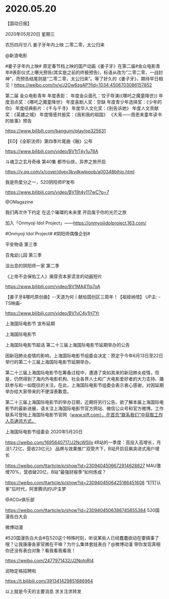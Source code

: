 # 2020.05.20

【国动日报】

2020年05月20日  星期三

农历四月廿八
 姜子牙年内上映 二零二零，太公归来

@新浪电影                            

#姜子牙年内上映# 原定春节档上映的国产动画《姜子牙》在第二届#金众电影青年#表彰仪式上曝光预告(其实是之前的终极预告)，标语从改为“二零二零，一战封神”，而预告结尾则是“二零二零，太公归来”。等了好久的《姜子牙》，期待早日相见！https://weibo.com/tv/v/J2Ow6zgAP?fid=1034:4506703086157852

第二届 金众电影青年 年度表彰：
年度金众面孔：饺子导演(《哪吒之魔童降世》)
年度泪点奖：《哪吒之魔童降世》
年度喜剧人奖：空缺
年度青少年选择奖：《少年的你》
年度经典影片：《千与千寻》
年度华人文化奖：《别告诉她》
年度人文贡献奖：《英雄之城》
年度情感共振奖：《我和我的祖国》
《大鸾——周恩来童年读书的故事》预告

https://www.bilibili.com/bangumi/play/ep325631

 
【ED】《全职法师》第四季片尾曲《融》公布

https://www.bilibili.com/video/BV1tT4y1u78A


斗魂卫之玄月奇缘 第40集 都市仙侠，异界之旅开启

https://v.qq.com/x/cover/dvev3kvdkwlppob/a00348bjhio.html


我是热爱分之一，520阴阳师IP发布

https://www.bilibili.com/video/BV19t4y117wC?p=7


@OMagazine                            

我们再次许下约定
在这个璀璨的未来里
开启属于你的光芒之旅

加入「Onmyoji Idol Project」——https://onmyojiidolproject.163.com/

#Onmyoji Idol Project# #阴阳师偶像企划# 

平安物语 第三季

百鬼幼儿园 第三季

没出息的阴阳师一家 第二季


《上帝不会保佑工人》揭穿资本家谎言的动画短片

https://www.bilibili.com/video/BV1MA411q7oA


【姜子牙&哪吒原创曲】--天道为何丨献给国创区三周年！【祖娅纳惜】 UP主: -TS映画-

https://www.bilibili.com/video/BV1vC4y1H7Yr


上海国际电影节 宣布延期

上海国际电影节    

上海国际电影节超话 第二十三届上海国际电影节延期举办的公告

因新冠肺炎疫情的影响，上海国际电影节组委会决定：原定于今年6月13日至22日举行的第二十三届上海国际电影节延期举办。

第二十三届上海国际电影节在筹备过程中，遭遇了突如其来的新冠肺炎疫情，但是，仍然得到了海内外电影机构、社会各界人士和广大电影爱好者的大力支持、踊跃参与和一如既往的关注。在此，上海国际电影节组委会表示衷心感谢，对因延期举办给大家带来的不便深表歉意。

第二十三届上海国际电影节的举办日期，近期将另行公告。欲了解本届上海国际电影节的最新进展，请关注上海国际电影节官方网站、微信公众号和官方微博。工作联系可登陆上海国际电影节官网（www.siff.com），在首页“联系我们”中获取工作人员通讯方式。

上海国际电影节组委会
2020年5月20日

https://weibo.com/1695640717/J2NcW5Ilx
《B站的一季度：高投入高增长，月活1.72亿，营收23亿元》 品牌与效果推广双管齐下，B站开启狂飙突进式用户增长

https://weibo.com/ttarticle/p/show?id=2309404506672914628827
MAU激增70%，营收破20亿，B站“最强财报季“如何炼成？

https://weibo.com/ttarticle/p/show?id=2309404506425186451608
 “钉钉认爹”后时代，阿里腾讯的UP主梦

@ACGx俱乐部                            

https://weibo.com/ttarticle/p/show?id=2309404506386745655384
520国漫告白大会

微博动漫                                                                                            

#520国漫告白大会#在520这个特殊时刻，听说某些人已经蠢蠢欲动在要搞事了哦？让我康康各家官微在干嘛？为什么集体套娃表白？@微博动漫 带你发现真相
你还没有表白对象？看我看我看我！

https://weibo.com/2477971432/J2NotpRI4


润物定格招聘啦

https://t.bilibili.com/391341429851686964


以上就是今天的主要消息
求关注求转发



